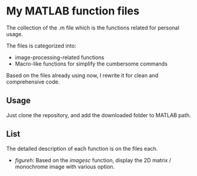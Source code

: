 # My MATLAB function files

The collection of the .m file which is the functions related for personal usage.

The files is categorized into:

- image-processing-related functions
- Macro-like functions for simplify the cumbersome commands

Based on the files already using now, I rewrite it for clean and comprehensive 
code.

## Usage
Just clone the repository, and add the downloaded folder to MATLAB path.

## List
The detailed description of each function is on the files each.

- *figureh*: Based on the *imagesc* function, display the 2D matrix / monochrome image with various option.
